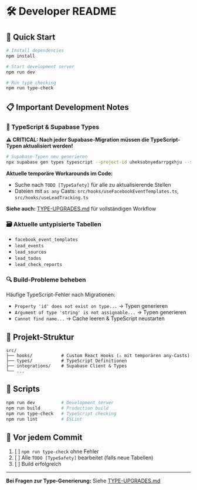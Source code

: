 
# 🛠️ Developer README

## 🚀 Quick Start

```bash
# Install dependencies
npm install

# Start development server
npm run dev

# Run type checking
npm run type-check
```

## 📋 Important Development Notes

### 🔧 TypeScript & Supabase Types

**⚠️ CRITICAL: Nach jeder Supabase-Migration müssen die TypeScript-Typen aktualisiert werden!**

```bash
# Supabase-Typen neu generieren
npx supabase gen types typescript --project-id uheksobnyedarrpgxhju --schema public > src/integrations/supabase/types.ts
```

**Aktuelle temporäre Workarounds im Code:**
- Suche nach `TODO [TypeSafety]` für alle zu aktualisierende Stellen
- Dateien mit `as any` Casts: `src/hooks/useFacebookEventTemplates.ts`, `src/hooks/useLeadTracking.ts`

**Siehe auch:** [TYPE-UPGRADES.md](./TYPE-UPGRADES.md) für vollständigen Workflow

### 🗃️ Aktuelle untypisierte Tabellen
- `facebook_event_templates`
- `lead_events`
- `lead_sources` 
- `lead_todos`
- `lead_check_reports`

### 🔍 Build-Probleme beheben

Häufige TypeScript-Fehler nach Migrationen:
- `Property 'id' does not exist on type...` → Typen generieren
- `Argument of type 'string' is not assignable...` → Typen generieren
- `Cannot find name...` → Cache leeren & TypeScript neustarten

## 📁 Projekt-Struktur

```
src/
├── hooks/           # Custom React Hooks (⚠️ mit temporären any-Casts)
├── types/           # TypeScript Definitionen
├── integrations/    # Supabase Client & Types
└── ...
```

## 🔧 Scripts

```bash
npm run dev          # Development server
npm run build        # Production build
npm run type-check   # TypeScript checking
npm run lint         # ESLint
```

## 🚨 Vor jedem Commit

1. [ ] `npm run type-check` ohne Fehler
2. [ ] Alle `TODO [TypeSafety]` bearbeitet (falls neue Tabellen)
3. [ ] Build erfolgreich

---

**Bei Fragen zur Type-Generierung:** Siehe [TYPE-UPGRADES.md](./TYPE-UPGRADES.md)
